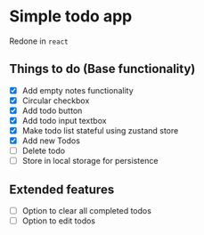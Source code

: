 # Simple todo app

Redone in `react`

## Things to do (Base functionality)

- [x] Add empty notes functionality
- [x] Circular checkbox
- [x] Add todo button
- [x] Add todo input textbox
- [x] Make todo list stateful using zustand store
- [x] Add new Todos
- [ ] Delete todo
- [ ] Store in local storage for persistence

## Extended features

- [ ] Option to clear all completed todos
- [ ] Option to edit todos
